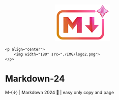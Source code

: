 <!-- logo IMG -->
<p align="center">
    <img width="180" src="./IMG/logo2.png">
</p>


```$ 
<p align="center">
    <img width="180" src="./IMG/logo2.png">
</p>
```

# Markdown-24
M-(↓) | Markdown 2024 🔽 | easy only copy and page


